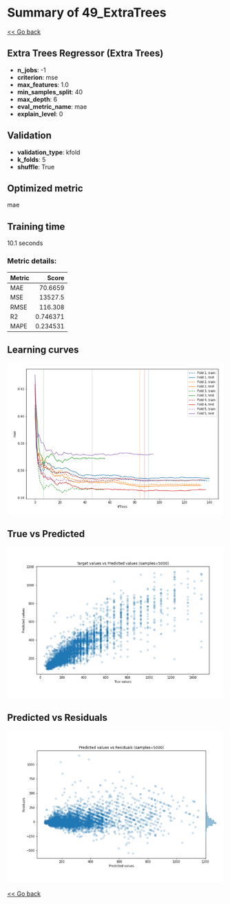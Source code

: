 # Summary of 49_ExtraTrees

[<< Go back](../README.md)


## Extra Trees Regressor (Extra Trees)
- **n_jobs**: -1
- **criterion**: mse
- **max_features**: 1.0
- **min_samples_split**: 40
- **max_depth**: 6
- **eval_metric_name**: mae
- **explain_level**: 0

## Validation
 - **validation_type**: kfold
 - **k_folds**: 5
 - **shuffle**: True

## Optimized metric
mae

## Training time

10.1 seconds

### Metric details:
| Metric   |        Score |
|:---------|-------------:|
| MAE      |    70.6659   |
| MSE      | 13527.5      |
| RMSE     |   116.308    |
| R2       |     0.746371 |
| MAPE     |     0.234531 |



## Learning curves
![Learning curves](learning_curves.png)
## True vs Predicted

![True vs Predicted](true_vs_predicted.png)


## Predicted vs Residuals

![Predicted vs Residuals](predicted_vs_residuals.png)



[<< Go back](../README.md)
